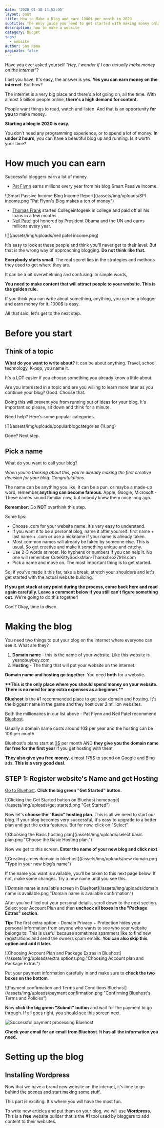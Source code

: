 ```yaml
---
date: '2020-01-18 14:52:05'
layout: post
title: How to Make a Blog and earn 1000$ per month in 2020
subtitle: The only guide you need to get started with making money online.
description: how to make a website
category: budget
tags:
  - website
author: Sam Rana
paginate: false
---
```

Have you ever asked yourself *"Hey, I wonder if I can actually make money on the internet"*?  

I bet you have. It's easy, the answer is yes.  **Yes you can earn money on the internet**. But how?

The internet is a very big place and there's a lot going on, all the time. With almost 5 billion people online, **there's a high demand for content.** 

People want things to read, watch and listen.  And that is an opportunity **for you** to make money. 

**Starting a blog in 2020 is easy.** 

You don't need any programming experience, or to spend a lot of money. **In under 2 hours**, you can have a beautiful blog up and running. Is it worth your time?

# How much you can earn

Successful bloggers earn a lot of money. 

* [Pat Flynn](https://www.smartpassiveincome.com/) earns millions every year from his blog Smart Passive Income.  

![Smart Passive Income Blog Income Report](/assets/img/uploads/SPI income.png "Pat Flynn's Blog makes a ton of money")

* [Thomas Frank](https://collegeinfogeek.com/) started Collegeinfogeek in college and paid off all his loans in a few months.
* [Neil Patel](https://neilpatel.com/blog/) got honored by President Obama and the UN and earns millions every year. 

![](/assets/img/uploads/neil patel income.png)

It's easy to look at these people and think you'll never get to their level. But that is the wrong way of approaching blogging. **Do not think like that.**

**Everybody starts small**. The real secret lies in the strategies and methods they used to get where they are.

It can be a bit overwhelming and confusing. In simple words,

**You need to make content that will attract people to your website. This is the golden rule.**

If you think you can write about something, anything, you can be a blogger and earn money for it. 1000$ is easy. 

All that said, let's get to the next step.

# Before you start

## Think of a topic

**What do you want to write about?** It can be about anything.  Travel, school, technology, K-pop, you name it.

It's a LOT easier if you choose something you already know a little about.

Are you interested in a topic and are you willing to learn more later as you continue your blog? Good. Choose that.

Doing this will prevent you from running out of ideas for your blog. It's important so please, sit down and think for a minute.

Need help? Here's some popular categories. 

![](/assets/img/uploads/popularblogcategories (1).png)

Done? Next step.

## Pick a name

What do you want to call your blog?

*When you're thinking about this, you're already making the first creative decision for your blog. Congratulations.*

The name can be anything you like, it can be a pun, or maybe a made-up word, remember,**anything can become famous**. Apple, Google, Microsoft - These names sound familiar now, but nobody knew them once long ago.

**Remember:** Do **NOT** overthink this step.

Some tips:

* Choose .com for your website name. It's very easy to understand.
* If you want it to be a personal blog, name it after yourself: first name + last name + .com or use a nickname if your name is already taken.
* Most common names will already be taken by someone else. This is usual. So get creative and make it something unique and catchy.
* Use 2-3 words at most. No hyphens or numbers if you can help it. No one will remember CuteKittySocksMan-Thanksbro27918.com
* Pick a name and move on. The most important thing is to get started.

So, if you've made it this far, take a break, stretch your shoulders and let's get started with the actual website building. 

**If you get stuck at any point during the process, come back here and read again carefully. Leave a comment below if you still can't figure something out.** We're going to do this together!

Cool? Okay, time to disco.

# Making the blog

You need two things to put your blog on the internet where everyone can see it. What are they?

1. **Domain name** - this is the name of your website. Like this website is yesnobuybuy.com.
2. **Hosting** - The thing that will put your website on the internet. 

**Domain name and hosting go together**. You need **both** for a website.  

**\*\***This is the only place where you should spend money on your website. There is no need for any extra expenses as a beginner**.\*\***

**[Bluehost](https://www.bluehost.com/track/yesnobuybuy/)** is the #1 recommended place to get your domain and hosting. It's the biggest name in the game and they host over 2 million websites. 

Both the millionaires in our list above - Pat Flynn and Neil Patel recommend [Bluehost](https://www.bluehost.com/track/yesnobuybuy/). 

Usually a domain name costs around 10$ per year and the hosting can be 10$ per month.

Bluehost's plans start at [3$](https://www.bluehost.com/track/yesnobuybuy/) per month AND **they give you the domain name for free for the first year** if you get hosting with them. 

**They also give you free money**, almost 175$ to spend on Google and Bing ads. **This is a very good deal**. 

## **STEP 1: Register website's Name and get Hosting**

[Go to Bluehost](https://www.bluehost.com/track/yesnobuybuy/). **Click the big green "Get Started" button.** 

![Clicking the Get Started button on Bluehost homepage](/assets/img/uploads/get started.png "Get Started")

Now let's **choose the "Basic" hosting plan**. This is all we need to start our blog. If your blog becomes very successful, it's easy to upgrade to a better plan and get the extra features. But for now, click on "Select"

![Choosing the Basic hosting plan](/assets/img/uploads/select basic plan.png "Choose the Basic Hosting plan.")

Now we get to this screen. **Enter the name of your new blog and click next**. 

![Creating a new domain in bluehost](/assets/img/uploads/new domain.png "Type in your new blog's name")

If the name you want is available, you'll be taken to this next page below. If not, make some changes. Try a new name until you see this.

![Domain name is available screen in Bluehost](/assets/img/uploads/domain name is available.png "Domain name is available confirmation")

After you've filled out your personal details, scroll down to the next section. Select your Account Plan and then **uncheck all boxes in the "Package Extras" section.** 

**Tip**: The first extra option - Domain Privacy + Protection hides your personal information from anyone who wants to see who your website belongs to. This is useful because sometimes spammers like to find new registrations and send the owners spam emails. **You can also skip this option and add it later.**

![Choosing Account Plan and Package Extras in Bluehost](/assets/img/uploads/extra options.png "Choosing Account plan and Package Extras")

Put your payment information carefully in and make sure to **check the two boxes on the bottom**.

![Payment confirmation and Terms and Conditions Bluehost](/assets/img/uploads/payment confirmation.png "Confirming Bluehost's Terms and Policies")

Now **click the big green "Submit" button** and wait for the payment to go through. If all goes right, you should see this screen next.

![Successful payment processing Bluehost](/assets/img/uploads/congrats.png "Payment Successful")

**Check your email for an email from Bluehost. It has all the information you need.**

# **Setting up the blog**

## Installing Wordpress

Now that we have a brand new website on the internet, it's time to go behind the scenes and start making some stuff.

This part is exciting. It's where you will have the most fun.

To write new articles and put them on your blog, we will use **Wordpress**. This is a **free** website builder that is the #1 tool used by bloggers to add content to their websites.
